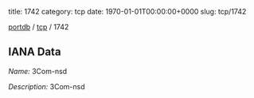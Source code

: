 title: 1742
category: tcp
date: 1970-01-01T00:00:00+0000
slug: tcp/1742

[portdb](/) / [tcp](/category/tcp.html) / 1742


## IANA Data

_Name:_ 3Com-nsd

_Description:_ 3Com-nsd

